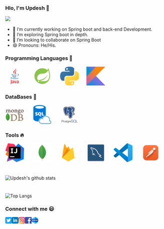 

### Hlo, I'm Updesh 👋
![](https://komarev.com/ghpvc/?username=KingRovo&color=red)

- 🔭 I’m currently working on Spring boot and back-end Development.
- 🌱 I’m exploring Spring boot in depth.
- 👯 I’m looking to collaborate on Spring Boot 
- 😄 Pronouns: He/His.



### Programming Languages  :rocket:
<img src="images/Programming_languages/javalogo.png" width=60> &nbsp;&nbsp; &nbsp;&nbsp;
<img src="images/Programming_languages/spring.png" width=60> &nbsp;&nbsp; &nbsp;&nbsp;
<img src="images/Programming_languages/1024px-Python-logo-notext.svg.png" width=60> &nbsp;&nbsp;&nbsp;&nbsp;
<img src="images/Programming_languages/kotlin_logo.jpg" width=60>&nbsp;&nbsp;&nbsp;&nbsp;


### DataBases :rocket:
<img src="images/DBs/mongo.png" width=60> &nbsp;&nbsp; &nbsp;&nbsp;
<img src="images/DBs/sql.png" width=60> &nbsp;&nbsp; &nbsp;&nbsp;
<img src="images/DBs/postgresql.png" width=60> &nbsp;&nbsp;&nbsp;&nbsp;



### Tools :fire:
<img src="images/tools/intellij-idea_logo_300x300.png"  width=60> &nbsp;&nbsp; &nbsp;&nbsp;
<img src="images/tools/mongoCom.png" width=60>&nbsp;&nbsp; &nbsp;&nbsp;
<img src="images/tools/firebase.png" width=60> &nbsp;&nbsp; &nbsp;&nbsp;
<img src="images/tools/mysql.png" width=60> &nbsp;&nbsp; &nbsp;&nbsp;
<img src="images/tools/vs_code.png" width=60> &nbsp;&nbsp; &nbsp;&nbsp;
<img src="images/tools/postman.png" width=60> 
#

![Updesh's github stats](https://github-readme-stats.vercel.app/api?username=KingRovo)
#
![Top Langs](https://github-readme-stats.vercel.app/api/top-langs/?username=KingRovo&layout=compact)


### Connect with me :smiley:
<a href="https://twitter.com/KingRovo">
  <img align="left" alt="Updesh Yadav Twitter" width="21px" src="images/connect_with_me_images/twitter.svg" />
</a>
<a href="https://www.linkedin.com/in/updesh-yadav-7486b1172/">
  <img align="left" alt="Updesh Linkedin" width="21px" src="images/connect_with_me_images/linkedin.svg" />
</a>
<a href="https://www.instagram.com/king_rovo/">
  <img align="left" alt="Updesh Instagram" width="21px" src="images/connect_with_me_images/instagram-main.svg" />
</a>
<a href="https://www.facebook.com/updesh.yadav.5074">
  <img align="left" alt="Updesh Facebook" width="21px" src="images/connect_with_me_images/facebook.svg" />
</a>
<a href="https://king-rovo.live">
  <img align="left" alt="Updesh" width="21px" src="images/connect_with_me_images/www.svg"  />
</a>

